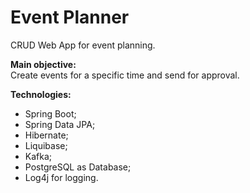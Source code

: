 # Event Planner

CRUD Web App for event planning.

__Main objective:__ <br/>
Сreate events for a specific time and send for approval.

__Technologies:__ 
* Spring Boot;
* Spring Data JPA;
* Hibernate;
* Liquibase;
* Kafka;
* PostgreSQL as Database; 
* Log4j for logging.
